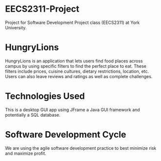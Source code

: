 # EECS2311-Project

Project for Software Development Project class (EECS2311) at York University.

# HungryLions

HungryLions is an application that lets users find food places across campus by using specific filters to find the
perfect place to eat. These filters include prices, cuisine cultures, dietary restrictions, location, etc. Users can
also leave reviews and ratings as well as complete challenges.

# Technologies Used

This is a desktop GUI app using JFrame a Java GUI framework and potentially a SQL database.

# Software Development Cycle

We are using the agile software development practice to best minimize risk and maximize profit.
